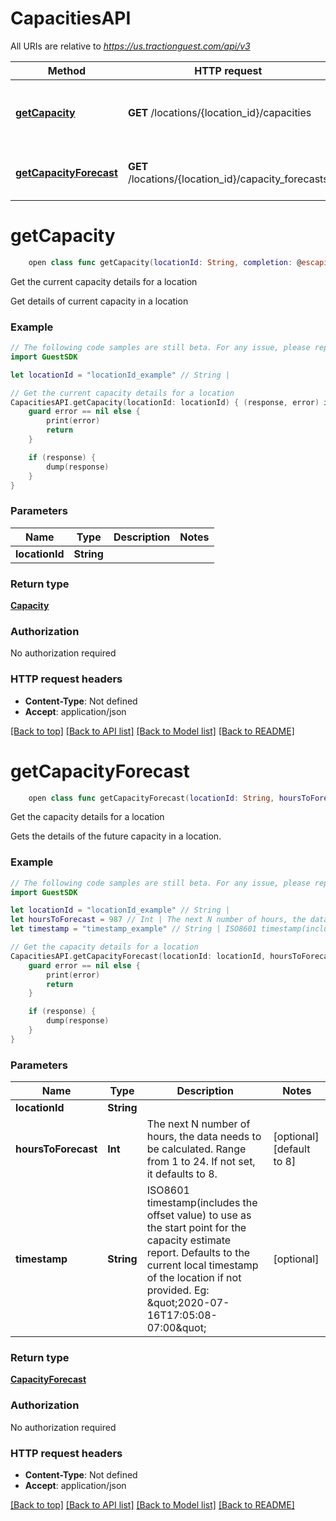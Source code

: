 # CapacitiesAPI

All URIs are relative to *https://us.tractionguest.com/api/v3*

Method | HTTP request | Description
------------- | ------------- | -------------
[**getCapacity**](CapacitiesAPI.md#getcapacity) | **GET** /locations/{location_id}/capacities | Get the current capacity details for a location
[**getCapacityForecast**](CapacitiesAPI.md#getcapacityforecast) | **GET** /locations/{location_id}/capacity_forecasts | Get the capacity details for a location


# **getCapacity**
```swift
    open class func getCapacity(locationId: String, completion: @escaping (_ data: Capacity?, _ error: Error?) -> Void)
```

Get the current capacity details for a location

Get details of current capacity in a location

### Example 
```swift
// The following code samples are still beta. For any issue, please report via http://github.com/OpenAPITools/openapi-generator/issues/new
import GuestSDK

let locationId = "locationId_example" // String | 

// Get the current capacity details for a location
CapacitiesAPI.getCapacity(locationId: locationId) { (response, error) in
    guard error == nil else {
        print(error)
        return
    }

    if (response) {
        dump(response)
    }
}
```

### Parameters

Name | Type | Description  | Notes
------------- | ------------- | ------------- | -------------
 **locationId** | **String** |  | 

### Return type

[**Capacity**](Capacity.md)

### Authorization

No authorization required

### HTTP request headers

 - **Content-Type**: Not defined
 - **Accept**: application/json

[[Back to top]](#) [[Back to API list]](../README.md#documentation-for-api-endpoints) [[Back to Model list]](../README.md#documentation-for-models) [[Back to README]](../README.md)

# **getCapacityForecast**
```swift
    open class func getCapacityForecast(locationId: String, hoursToForecast: Int? = nil, timestamp: String? = nil, completion: @escaping (_ data: CapacityForecast?, _ error: Error?) -> Void)
```

Get the capacity details for a location

Gets the details of the future capacity in a location.

### Example 
```swift
// The following code samples are still beta. For any issue, please report via http://github.com/OpenAPITools/openapi-generator/issues/new
import GuestSDK

let locationId = "locationId_example" // String | 
let hoursToForecast = 987 // Int | The next N number of hours, the data needs to be calculated. Range from 1 to 24. If not set, it defaults to 8. (optional) (default to 8)
let timestamp = "timestamp_example" // String | ISO8601 timestamp(includes the offset value) to use as the start point for the capacity estimate report. Defaults to the current local timestamp of the location if not provided. Eg: \"2020-07-16T17:05:08-07:00\" (optional)

// Get the capacity details for a location
CapacitiesAPI.getCapacityForecast(locationId: locationId, hoursToForecast: hoursToForecast, timestamp: timestamp) { (response, error) in
    guard error == nil else {
        print(error)
        return
    }

    if (response) {
        dump(response)
    }
}
```

### Parameters

Name | Type | Description  | Notes
------------- | ------------- | ------------- | -------------
 **locationId** | **String** |  | 
 **hoursToForecast** | **Int** | The next N number of hours, the data needs to be calculated. Range from 1 to 24. If not set, it defaults to 8. | [optional] [default to 8]
 **timestamp** | **String** | ISO8601 timestamp(includes the offset value) to use as the start point for the capacity estimate report. Defaults to the current local timestamp of the location if not provided. Eg: \&quot;2020-07-16T17:05:08-07:00\&quot; | [optional] 

### Return type

[**CapacityForecast**](CapacityForecast.md)

### Authorization

No authorization required

### HTTP request headers

 - **Content-Type**: Not defined
 - **Accept**: application/json

[[Back to top]](#) [[Back to API list]](../README.md#documentation-for-api-endpoints) [[Back to Model list]](../README.md#documentation-for-models) [[Back to README]](../README.md)

